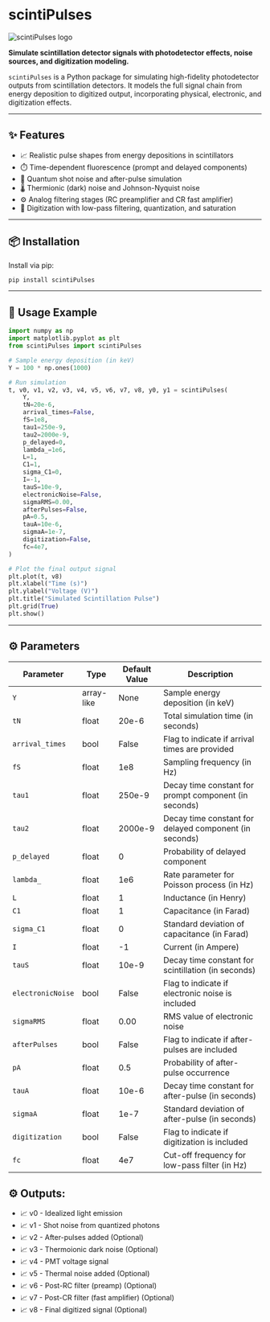 # scintiPulses

![scintiPulses logo](scintiPulses_logo.jpg)

**Simulate scintillation detector signals with photodetector effects, noise sources, and digitization modeling.**

`scintiPulses` is a Python package for simulating high-fidelity photodetector outputs from scintillation detectors. It models the full signal chain from energy deposition to digitized output, incorporating physical, electronic, and digitization effects.

---

## ✨ Features

- 📈 Realistic pulse shapes from energy depositions in scintillators  
- ⏱️ Time-dependent fluorescence (prompt and delayed components)  
- 🔬 Quantum shot noise and after-pulse simulation  
- 🌡️ Thermionic (dark) noise and Johnson-Nyquist noise  
- ⚙️ Analog filtering stages (RC preamplifier and CR fast amplifier)  
- 🧮 Digitization with low-pass filtering, quantization, and saturation

---

## 📦 Installation

Install via pip:

```bash
pip install scintiPulses
```

---

## 🚀 Usage Example

```python
import numpy as np
import matplotlib.pyplot as plt
from scintiPulses import scintiPulses

# Sample energy deposition (in keV)
Y = 100 * np.ones(1000)

# Run simulation
t, v0, v1, v2, v3, v4, v5, v6, v7, v8, y0, y1 = scintiPulses(
    Y,
    tN=20e-6,
    arrival_times=False,
    fS=1e8,
    tau1=250e-9,
    tau2=2000e-9,
    p_delayed=0,
    lambda_=1e6,
    L=1,
    C1=1,
    sigma_C1=0,
    I=-1,
    tauS=10e-9,
    electronicNoise=False,
    sigmaRMS=0.00,
    afterPulses=False,
    pA=0.5,
    tauA=10e-6,
    sigmaA=1e-7,
    digitization=False,
    fc=4e7,
)

# Plot the final output signal
plt.plot(t, v8)
plt.xlabel("Time (s)")
plt.ylabel("Voltage (V)")
plt.title("Simulated Scintillation Pulse")
plt.grid(True)
plt.show()
```

---

## ⚙️ Parameters

| Parameter         | Type        | Default Value | Description                                                  |
|------------------|-------------|----------------|--------------------------------------------------------------|
| `Y`              | array-like  | None           | Sample energy deposition (in keV)                            |
| `tN`             | float       | 20e-6          | Total simulation time (in seconds)                           |
| `arrival_times`  | bool        | False          | Flag to indicate if arrival times are provided               |
| `fS`             | float       | 1e8            | Sampling frequency (in Hz)                                   |
| `tau1`           | float       | 250e-9         | Decay time constant for prompt component (in seconds)        |
| `tau2`           | float       | 2000e-9        | Decay time constant for delayed component (in seconds)       |
| `p_delayed`      | float       | 0              | Probability of delayed component                             |
| `lambda_`        | float       | 1e6            | Rate parameter for Poisson process (in Hz)                   |
| `L`              | float       | 1              | Inductance (in Henry)                                        |
| `C1`             | float       | 1              | Capacitance (in Farad)                                       |
| `sigma_C1`       | float       | 0              | Standard deviation of capacitance (in Farad)                 |
| `I`              | float       | -1             | Current (in Ampere)                                          |
| `tauS`           | float       | 10e-9          | Decay time constant for scintillation (in seconds)           |
| `electronicNoise`| bool        | False          | Flag to indicate if electronic noise is included             |
| `sigmaRMS`       | float       | 0.00           | RMS value of electronic noise                                |
| `afterPulses`    | bool        | False          | Flag to indicate if after-pulses are included                |
| `pA`             | float       | 0.5            | Probability of after-pulse occurrence                        |
| `tauA`           | float       | 10e-6          | Decay time constant for after-pulse (in seconds)             |
| `sigmaA`         | float       | 1e-7           | Standard deviation of after-pulse (in seconds)               |
| `digitization`   | bool        | False          | Flag to indicate if digitization is included                 |
| `fc`             | float       | 4e7            | Cut-off frequency for low-pass filter (in Hz)                |

## ⚙️ Outputs:

- 📈 v0 - Idealized light emission
- 📈 v1 - Shot noise from quantized photons
- 📈 v2 - After-pulses added (Optional)
- 📈 v3 - Thermoionic dark noise (Optional)
- 📈 v4 - PMT voltage signal
- 📈 v5 - Thermal noise added (Optional)
- 📈 v6 - Post-RC filter (preamp) (Optional)
- 📈 v7 - Post-CR filter (fast amplifier) (Optional)
- 📈 v8 - Final digitized signal (Optional)
